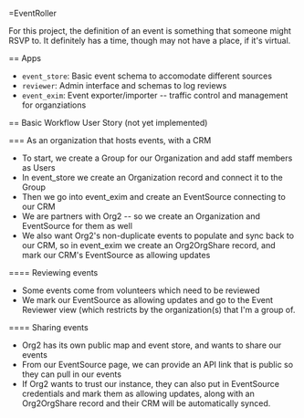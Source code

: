 =EventRoller

For this project, the definition of an event is something that someone might RSVP to.
It definitely has a time, though may not have a place, if it's virtual.

== Apps

 * `event_store`: Basic event schema to accomodate different sources
 * `reviewer`: Admin interface and schemas to log reviews 
 * `event_exim`: Event exporter/importer -- traffic control and management for organziations


== Basic Workflow User Story (not yet implemented)

=== As an organization that hosts events, with a CRM

* To start, we create a Group for our Organization and add staff members as Users
* In event_store we create an Organization record and connect it to the Group
* Then we go into event_exim and create an EventSource connecting to our CRM
* We are partners with Org2 -- so we create an Organization and EventSource for them as well
* We also want Org2's non-duplicate events to populate and sync back to our CRM, so 
  in event_exim we create an Org2OrgShare record, and mark our CRM's EventSource as allowing updates

==== Reviewing events

* Some events come from volunteers which need to be reviewed
* We mark our EventSource as allowing updates and go to the Event Reviewer view
  (which restricts by the organization(s) that I'm a group of.

==== Sharing events

* Org2 has its own public map and event store, and wants to share our events
* From our EventSource page, we can provide an API link that is public so they can pull in our events
* If Org2 wants to trust our instance, they can also put in EventSource credentials and mark them as
  allowing updates, along with an Org2OrgShare record and their CRM will be automatically synced.

